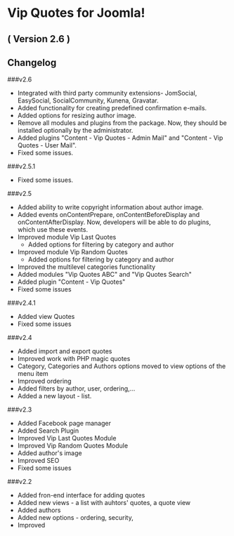 Vip Quotes for Joomla!
==========================
( Version 2.6 )
--------------------------

Changelog
---------

###v2.6
* Integrated with third party community extensions- JomSocial, EasySocial, SocialCommunity, Kunena, Gravatar.
* Added functionality for creating predefined confirmation e-mails.
* Added options for resizing author image.
* Remove all modules and plugins from the package. Now, they should be installed optionally by the administrator.
* Added plugins "Content - Vip Quotes - Admin Mail" and "Content - Vip Quotes - User Mail".
* Fixed some issues.


###v2.5.1

* Fixed some issues.

###v2.5

* Added ability to write copyright information about author image.
* Added events onContentPrepare, onContentBeforeDisplay and onContentAfterDisplay. Now, developers will be able to do plugins, which use these events.
* Improved module Vip Last Quotes
    * Added options for filtering by category and author
* Improved module Vip Random Quotes
    * Added options for filtering by category and author
* Improved the multilevel categories functionality
* Added modules "Vip Quotes ABC" and "Vip Quotes Search"
* Added plugin "Content - Vip Quotes"
* Fixed some issues

###v2.4.1

* Added view Quotes
* Fixed some issues

###v2.4

* Added import and export quotes
* Improved work with PHP magic quotes
* Category, Categories and Authors options moved to view options of the menu item
* Improved ordering 
* Added filters by author, user, ordering,...
* Added a new layout - list.

###v2.3

* Added Facebook page manager
* Added Search Plugin
* Improved Vip Last Quotes Module
* Improved Vip Random Quotes Module
* Added author's image
* Improved SEO
* Fixed some issues 

###v2.2

* Added fron-end interface for adding quotes
* Added new views - a list with auhtors' quotes, a quote view
* Added authors
* Added new options - ordering, security, 
* Improved